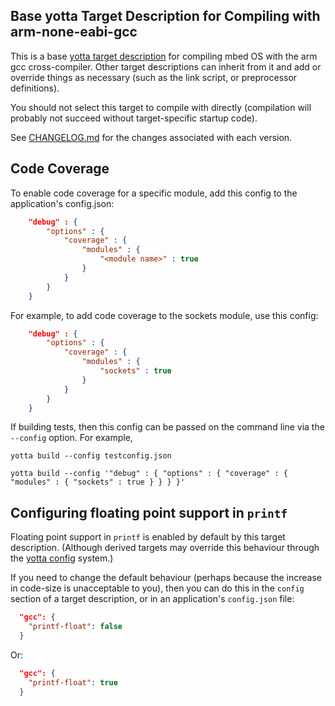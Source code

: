 ## Base yotta Target Description for Compiling with arm-none-eabi-gcc

This is a base [yotta target
description](http://docs.yottabuild.org/tutorial/targets.html) for compiling
mbed OS with the arm gcc cross-compiler. Other target descriptions can inherit
from it and add or override things as necessary (such as the link script, or
preprocessor definitions).

You should not select this target to compile with directly (compilation will
probably not succeed without target-specific startup code).

See [CHANGELOG.md](CHANGELOG.md) for the changes associated with
each version.

## Code Coverage
To enable code coverage for a specific module, add this config to the application's config.json:

```JSON
    "debug" : {
        "options" : {
            "coverage" : {
                "modules" : {
                    "<module name>" : true
                }
            }
        }
    }
```

For example, to add code coverage to the sockets module, use this config:

```JSON
    "debug" : {
        "options" : {
            "coverage" : {
                "modules" : {
                    "sockets" : true
                }
            }
        }
    }
```

If building tests, then this config can be passed on the command line via the ```--config``` option. For example,

```
yotta build --config testconfig.json
```

```
yotta build --config '"debug" : { "options" : { "coverage" : { "modules" : { "sockets" : true } } } }'
```

## Configuring floating point support in `printf`

Floating point support in `printf` is enabled by default by this target
description. (Although derived targets may override this behaviour through the
[yotta config](http://yottadocs.mbed.com/reference/config.html) system.)

If you need to change the default behaviour (perhaps because the increase in
code-size is unacceptable to you), then you can do this in the `config` section
of a target description, or in an application's `config.json` file:

```JSON
  "gcc": {
    "printf-float": false
  }
```

Or:

```JSON
  "gcc": {
    "printf-float": true
  }
```
